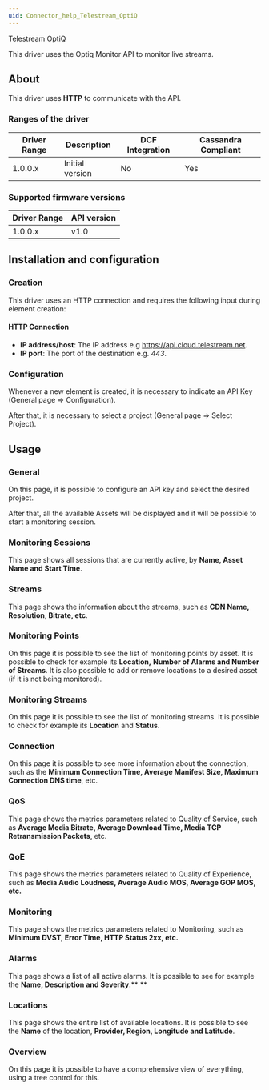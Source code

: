 ```yaml
---
uid: Connector_help_Telestream_OptiQ
---
```


Telestream OptiQ

This driver uses the Optiq Monitor API to monitor live streams.

## About

This driver uses **HTTP** to communicate with the API.

### Ranges of the driver

| **Driver Range** | **Description** | **DCF Integration** | **Cassandra Compliant** |
|------------------|-----------------|---------------------|-------------------------|
| 1.0.0.x          | Initial version | No                  | Yes                     |

### Supported firmware versions

| **Driver Range** | **API version** |
|------------------|-----------------|
| 1.0.0.x          | v1.0            |

## Installation and configuration

### Creation

This driver uses an HTTP connection and requires the following input during element creation:

#### HTTP Connection

- **IP address/host**: The IP address e.g https://api.cloud.telestream.net.
- **IP port**: The port of the destination e.g. *443*.

### Configuration

Whenever a new element is created, it is necessary to indicate an API Key (General page =\> Configuration).

After that, it is necessary to select a project (General page =\> Select Project).

## Usage

### General

On this page, it is possible to configure an API key and select the desired project.

After that, all the available Assets will be displayed and it will be possible to start a monitoring session.

### Monitoring Sessions

This page shows all sessions that are currently active, by **Name, Asset Name and Start Time**.

### Streams

This page shows the information about the streams, such as **CDN Name, Resolution, Bitrate, etc**.

### Monitoring Points

On this page it is possible to see the list of monitoring points by asset. It is possible to check for example its **Location,** **Number of Alarms and **Number of Streams****.
It is also possible to add or remove locations to a desired asset (if it is not being monitored).

### Monitoring Streams

On this page it is possible to see the list of monitoring streams. It is possible to check for example its **Location** and **Status**.

### Connection

On this page it is possible to see more information about the connection, such as the **Minimum Connection Time, Average Manifest Size, Maximum Connection DNS time**, etc.

### QoS

This page shows the metrics parameters related to Quality of Service, such as **Average Media Bitrate, Average Download Time, Media TCP Retransmission Packets**, etc.

### QoE

This page shows the metrics parameters related to Quality of Experience, such as **Media Audio Loudness, Average Audio MOS, Average GOP MOS, etc.**

### Monitoring

This page shows the metrics parameters related to Monitoring, such as **Minimum DVST, Error Time, HTTP Status 2xx, etc.**

### Alarms

This page shows a list of all active alarms. It is possible to see for example the **Name, Description and Severity**.**
**

### Locations

This page shows the entire list of available locations. It is possible to see the **Name** of the location, **Provider, Region, Longitude and Latitude**.

### Overview

On this page it is possible to have a comprehensive view of everything, using a tree control for this.
